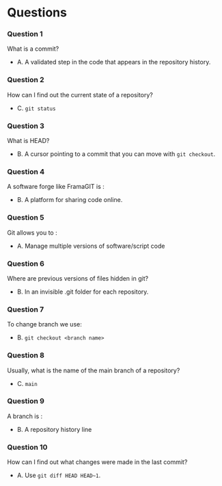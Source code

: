 # Questions

### Question 1

What is a commit?

- A. A validated step in the code that appears in the repository history.

### Question 2

How can I find out the current state of a repository?

- C. `git status`

### Question 3

What is HEAD?

- B. A cursor pointing to a commit that you can move with `git checkout`.

### Question 4

A software forge like FramaGIT is :

- B. A platform for sharing code online.

### Question 5

Git allows you to :

- A. Manage multiple versions of software/script code

### Question 6

Where are previous versions of files hidden in git?

- B. In an invisible .git folder for each repository.

### Question 7

To change branch we use:

- B. `git checkout <branch name>`

### Question 8

Usually, what is the name of the main branch of a repository?

- C. `main`

### Question 9

A branch is :

- B. A repository history line

### Question 10

How can I find out what changes were made in the last commit?

- A. Use `git diff HEAD HEAD~1`.
